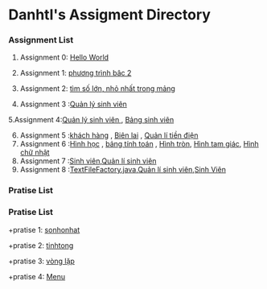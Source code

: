 # Danhtl's Assigment Directory

### Assignment List

1. Assignment 0: [Hello World]()

2. Assignment 1: [phương trình bâc 2](https://github.com/FASTTRACKSE/FFSE1703.JavaCore/blob/master/Assignments/danhtl/MySample1/src/fasttrack/edu/vn/giaiptb2.java)

3. Assignment 2: [tìm số lớn, nhỏ nhất trong mảng](https://github.com/FASTTRACKSE/FFSE1703.JavaCore/blob/master/Assignments/danhtl/vonglap/src/fasttrack/edu/vn/solonnhattrongmang.java)

4. Assignment 3 :[Quản lý sinh viên](https://github.com/FASTTRACKSE/FFSE1703.JavaCore/blob/master/Assignments/danhtl/Quanlysinhvien/src/fasttrack/edu/vn/assignment3/Quanlysinhvien.java)

  5.Assignment 4:[Quản lý sinh viên ](https://github.com/FASTTRACKSE/FFSE1703.JavaCore/blob/master/Assignments/danhtl/Quanlysinhvien/src/fasttrack/edu/vn/Quanlysv/Quanlydanhsachsinhvien.java), [Bảng sinh viên](https://github.com/FASTTRACKSE/FFSE1703.JavaCore/blob/master/Assignments/danhtl/Quanlysinhvien/src/fasttrack/edu/vn/Quanlysv/bangsv.java)

6. Assignment 5 :[khách hàng](https://github.com/FASTTRACKSE/FFSE1703.JavaCore/blob/master/Assignments/danhtl/Quanlitiendien/src/Fasttrack/edu/vn/assignment5/bienlai.java) , [Biên lai](https://github.com/FASTTRACKSE/FFSE1703.JavaCore/blob/master/Assignments/danhtl/Quanlitiendien/src/Fasttrack/edu/vn/assignment5/bienlai.java) , [Quản lí tiền điện](https://github.com/FASTTRACKSE/FFSE1703.JavaCore/blob/master/Assignments/danhtl/Quanlitiendien/src/Fasttrack/edu/vn/assginment5/main/Tiendien.java)
7. Assignment 6 :[Hình học](https://github.com/FASTTRACKSE/FFSE1703.JavaCore/blob/master/Assignments/danhtl/Hinhhoc/src/fasttrack/edu/vn/main/Hinhhoc.java) , [bảng tính toán](https://github.com/FASTTRACKSE/FFSE1703.JavaCore/blob/master/Assignments/danhtl/Hinhhoc/src/fasttrack/edu/vn/main/Tinhtoanhinhhoc.java) , [Hình tròn](https://github.com/FASTTRACKSE/FFSE1703.JavaCore/blob/master/Assignments/danhtl/Hinhhoc/src/fasttrack/edu/vn/model/hinhtron.java), [Hình tam giác](https://github.com/FASTTRACKSE/FFSE1703.JavaCore/blob/master/Assignments/danhtl/Hinhhoc/src/fasttrack/edu/vn/model/Hinhtamgiac.java), [Hình chữ nhật](https://github.com/FASTTRACKSE/FFSE1703.JavaCore/blob/master/Assignments/danhtl/Hinhhoc/src/fasttrack/edu/vn/model/hinhchunhat.java)
8. Assignment 7 :[Sinh viên](https://github.com/FASTTRACKSE/FFSE1703.JavaCore/blob/master/Assignments/danhtl/Quanlysinhvien/src/fasttrack/edu/vn/Quanlysv/bangsv.java),[Quản lí sinh viên](https://github.com/FASTTRACKSE/FFSE1703.JavaCore/blob/master/Assignments/danhtl/Quanlysinhvien/src/fasttrack/edu/vn/Quanlysv/Quanlydanhsachsinhvien.java)
8. Assignment 8 :[TextFileFactory.java](https://github.com/FASTTRACKSE/FFSE1703.JavaCore/blob/master/Assignments/danhtl/Assignment8/src/ffse1702003/edu/vn/io/TextFileFactory.java),[Quản lí sinh viên](https://github.com/FASTTRACKSE/FFSE1703.JavaCore/blob/master/Assignments/danhtl/Assignment8/src/ffse1702003/edu/vn/main/QuanLySinhVien2.java),[Sinh Viên](https://github.com/FASTTRACKSE/FFSE1703.JavaCore/blob/master/Assignments/danhtl/Assignment8/src/ffse1702003/edu/vn/model/SinhVien.java)
### Pratise List
### Pratise List


   +pratise 1: [sonhonhat](https://github.com/FASTTRACKSE/FFSE1703.JavaCore/blob/master/Assignments/danhtl/MySample1/src/fasttrack/edu/vn/timsonhonhattrong3so.java)
  
   +pratise 2: [tinhtong](https://github.com/FASTTRACKSE/FFSE1703.JavaCore/blob/master/Assignments/danhtl/MySample1/src/fasttrack/edu/vn/tong2so.java)
   
   +pratise 3: [vòng lặp](https://github.com/FASTTRACKSE/FFSE1703.JavaCore/blob/master/Assignments/danhtl/vonglap/src/fasttrack/edu/vn/vonglap.java)
   
   +pratise 4: [Menu](https://github.com/FASTTRACKSE/FFSE1703.JavaCore/blob/master/Assignments/danhtl/Menucuatoi/src/fasttrack/edu/vn/pratices/Menuvuatoi.java)
